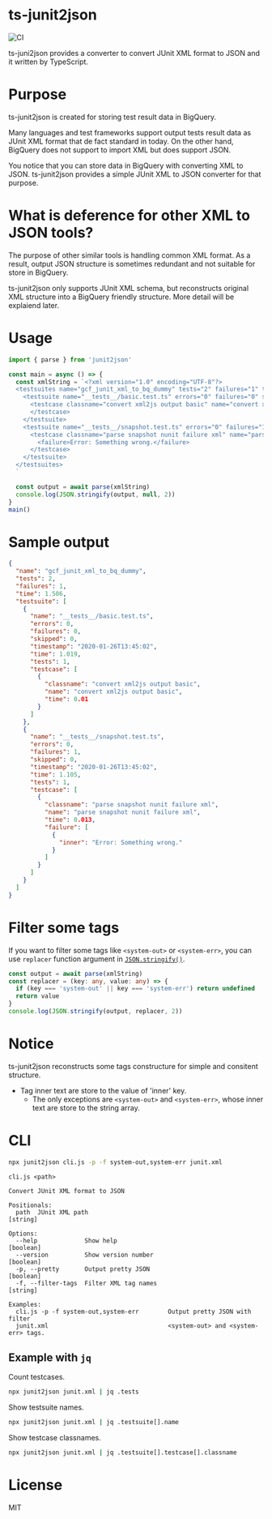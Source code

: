 # ts-junit2json
![CI](https://github.com/Kesin11/ts-junit2json/workflows/Node%20CI/badge.svg)

ts-juni2json provides a converter to convert JUnit XML format to JSON and it written by TypeScript.

# Purpose
ts-junit2json is created for storing test result data in BigQuery.

Many languages and test frameworks support output tests result data as JUnit XML format that de fact standard in today. On the other hand, BigQuery does not support to import XML but does support JSON.

You notice that you can store data in BigQuery with converting XML to JSON. ts-junit2json provides a simple JUnit XML to JSON converter for that purpose.

# What is deference for other XML to JSON tools?
The purpose of other similar tools is handling common XML format. As a result, output JSON structure is sometimes redundant and not suitable for store in BigQuery.

ts-junit2json only supports JUnit XML schema, but reconstructs original XML structure into a BigQuery friendly structure. More detail will be explaiend later.

# Usage
```ts
import { parse } from 'junit2json'

const main = async () => {
  const xmlString = `<?xml version="1.0" encoding="UTF-8"?>
  <testsuites name="gcf_junit_xml_to_bq_dummy" tests="2" failures="1" time="1.506">
    <testsuite name="__tests__/basic.test.ts" errors="0" failures="0" skipped="0" timestamp="2020-01-26T13:45:02" time="1.019" tests="1">
      <testcase classname="convert xml2js output basic" name="convert xml2js output basic" time="0.01">
      </testcase>
    </testsuite>
    <testsuite name="__tests__/snapshot.test.ts" errors="0" failures="1" skipped="0" timestamp="2020-01-26T13:45:02" time="1.105" tests="1">
      <testcase classname="parse snapshot nunit failure xml" name="parse snapshot nunit failure xml" time="0.013">
        <failure>Error: Something wrong.</failure>
      </testcase>
    </testsuite>
  </testsuites>
  `

  const output = await parse(xmlString)
  console.log(JSON.stringify(output, null, 2))
}
main()
```

# Sample output
```json
{
  "name": "gcf_junit_xml_to_bq_dummy",
  "tests": 2,
  "failures": 1,
  "time": 1.506,
  "testsuite": [
    {
      "name": "__tests__/basic.test.ts",
      "errors": 0,
      "failures": 0,
      "skipped": 0,
      "timestamp": "2020-01-26T13:45:02",
      "time": 1.019,
      "tests": 1,
      "testcase": [
        {
          "classname": "convert xml2js output basic",
          "name": "convert xml2js output basic",
          "time": 0.01
        }
      ]
    },
    {
      "name": "__tests__/snapshot.test.ts",
      "errors": 0,
      "failures": 1,
      "skipped": 0,
      "timestamp": "2020-01-26T13:45:02",
      "time": 1.105,
      "tests": 1,
      "testcase": [
        {
          "classname": "parse snapshot nunit failure xml",
          "name": "parse snapshot nunit failure xml",
          "time": 0.013,
          "failure": [
            {
              "inner": "Error: Something wrong."
            }
          ]
        }
      ]
    }
  ]
}
```

# Filter some tags
If you want to filter some tags like `<system-out>` or `<system-err>`, you can use `replacer` function argument in [`JSON.stringify()`](https://developer.mozilla.org/en-US/docs/Web/JavaScript/Reference/Global_Objects/JSON/stringify).

```ts
const output = await parse(xmlString)
const replacer = (key: any, value: any) => {
  if (key === 'system-out' || key === 'system-err') return undefined
  return value
}
console.log(JSON.stringify(output, replacer, 2))
```

# Notice
ts-junit2json reconstructs some tags constructure for simple and consitent structure.

- Tag inner text are store to the value of 'inner' key.
  - The only exceptions are `<system-out>` and `<system-err>`, whose inner text are store to the string array.

# CLI
```bash
npx junit2json cli.js -p -f system-out,system-err junit.xml
```

```
cli.js <path>

Convert JUnit XML format to JSON

Positionals:
  path  JUnit XML path                                                  [string]

Options:
  --help             Show help                                         [boolean]
  --version          Show version number                               [boolean]
  -p, --pretty       Output pretty JSON                                [boolean]
  -f, --filter-tags  Filter XML tag names                               [string]

Examples:
  cli.js -p -f system-out,system-err        Output pretty JSON with filter
  junit.xml                                 <system-out> and <system-err> tags.
```

## Example with `jq`
Count testcases.

```bash
npx junit2json junit.xml | jq .tests
```

Show testsuite names.

```bash
npx junit2json junit.xml | jq .testsuite[].name
```

Show testcase classnames.

```bash
npx junit2json junit.xml | jq .testsuite[].testcase[].classname
```

# License
MIT
